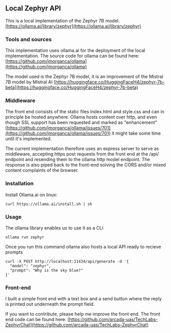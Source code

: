 ## Local Zephyr API
This is a local implementation of the Zephyr 7B model.
[https://ollama.ai/library/zephyr](https://ollama.ai/library/zephyr)

### Tools and sources
This implementation uses ollama.ai for the deployment of the local implementation.
The source code for ollama can be found here:
[https://github.com/jmorganca/ollama](https://github.com/jmorganca/ollama)

The model used is the Zephyr 7B model, it is an improvement of the Mistral 7B model by Mistral AI
[https://huggingface.co/HuggingFaceH4/zephyr-7b-beta](https://huggingface.co/HuggingFaceH4/zephyr-7b-beta)

### Middleware
The front end consists of the static files index.html and style.css and can in principle be hosted anywhere. Ollama hosts content over http, and even though SSL support has been requested and marked as "enhancement" [https://github.com/jmorganca/ollama/issues/701](https://github.com/jmorganca/ollama/issues/701)
it might take some time until it's implemented. 

The current implementation therefore uses an express server to serve as middleware, accepting https post requests from the front end at the /api/ endpoint and resending them to the ollama http model endpoint. The response is also piped back to the front-end solving the CORS and/or mixed content complaints of the browser.

### Installation
Install Ollama.ai on linux:

``
curl https://ollama.ai/install.sh | sh 
``

### Usage
The ollama library enables us to use it as a CLI

``
ollama run zephyr 
``

Once you run this command ollama also hosts a local API ready to recieve prompts

``` 
curl -X POST http://localhost:11434/api/generate -d '{
  "model": "zephyr",
  "prompt": "Why is the sky blue?"
}'
```
### Front-end
I built a simple front end with a text box and a send button where the reply is printed out underneath the prompt field.

If you want to contribute, please help me improve the front end.
The front end code can be found here:
[https://github.com/arcada-uas/TechLabs-ZephyrChat](https://github.com/arcada-uas/TechLabs-ZephyrChat)



